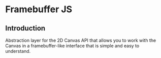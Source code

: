 # Framebuffer JS

## Introduction

Abstraction layer for the 2D Canvas API that allows you to
work with the Canvas in a framebuffer-like interface that
is simple and easy to understand.
